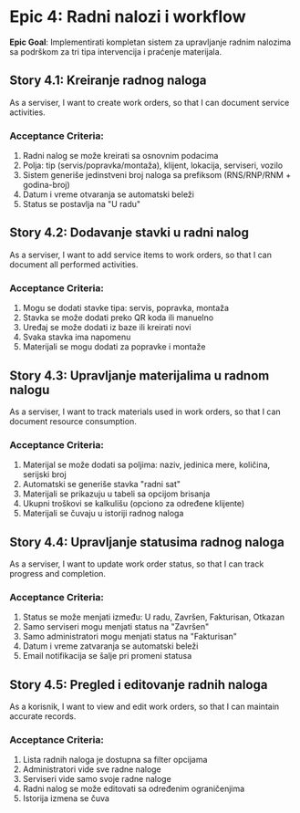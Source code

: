 # Epic 4: Radni nalozi i workflow

**Epic Goal**: Implementirati kompletan sistem za upravljanje radnim nalozima sa podrškom za tri tipa intervencija i praćenje materijala.

## Story 4.1: Kreiranje radnog naloga
As a serviser,
I want to create work orders,
so that I can document service activities.

### Acceptance Criteria:
1. Radni nalog se može kreirati sa osnovnim podacima
2. Polja: tip (servis/popravka/montaža), klijent, lokacija, serviseri, vozilo
3. Sistem generiše jedinstveni broj naloga sa prefiksom (RNS/RNP/RNM + godina-broj)
4. Datum i vreme otvaranja se automatski beleži
5. Status se postavlja na "U radu"

## Story 4.2: Dodavanje stavki u radni nalog
As a serviser,
I want to add service items to work orders,
so that I can document all performed activities.

### Acceptance Criteria:
1. Mogu se dodati stavke tipa: servis, popravka, montaža
2. Stavka se može dodati preko QR koda ili manuelno
3. Uređaj se može dodati iz baze ili kreirati novi
4. Svaka stavka ima napomenu
5. Materijali se mogu dodati za popravke i montaže

## Story 4.3: Upravljanje materijalima u radnom nalogu
As a serviser,
I want to track materials used in work orders,
so that I can document resource consumption.

### Acceptance Criteria:
1. Materijal se može dodati sa poljima: naziv, jedinica mere, količina, serijski broj
2. Automatski se generiše stavka "radni sat"
3. Materijali se prikazuju u tabeli sa opcijom brisanja
4. Ukupni troškovi se kalkulišu (opciono za određene klijente)
5. Materijali se čuvaju u istoriji radnog naloga

## Story 4.4: Upravljanje statusima radnog naloga
As a serviser,
I want to update work order status,
so that I can track progress and completion.

### Acceptance Criteria:
1. Status se može menjati između: U radu, Završen, Fakturisan, Otkazan
2. Samo serviseri mogu menjati status na "Završen"
3. Samo administratori mogu menjati status na "Fakturisan"
4. Datum i vreme zatvaranja se automatski beleži
5. Email notifikacija se šalje pri promeni statusa

## Story 4.5: Pregled i editovanje radnih naloga
As a korisnik,
I want to view and edit work orders,
so that I can maintain accurate records.

### Acceptance Criteria:
1. Lista radnih naloga je dostupna sa filter opcijama
2. Administratori vide sve radne naloge
3. Serviseri vide samo svoje radne naloge
4. Radni nalog se može editovati sa određenim ograničenjima
5. Istorija izmena se čuva
